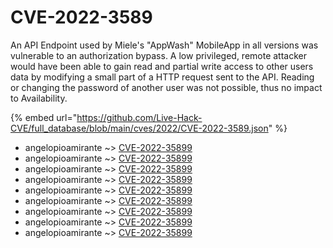 # CVE-2022-3589

An API Endpoint used by Miele's "AppWash" MobileApp in all versions was vulnerable to an authorization bypass. A low privileged, remote attacker would have been able to gain read and partial write access to other users data by modifying a small part of a HTTP request sent to the API. Reading or changing the password of another user was not possible, thus no impact to Availability.

{% embed url="https://github.com/Live-Hack-CVE/full_database/blob/main/cves/2022/CVE-2022-3589.json" %}


* angelopioamirante ~> [CVE-2022-35899](https://www.alice-snow.ru/2022/database/cve-2022-3589/cve-2022-35899-angelopioamirante)
* angelopioamirante ~> [CVE-2022-35899](https://www.alice-snow.ru/2022/database/cve-2022-3589/cve-2022-35899-angelopioamirante)
* angelopioamirante ~> [CVE-2022-35899](https://www.alice-snow.ru/2022/database/cve-2022-3589/cve-2022-35899-angelopioamirante)
* angelopioamirante ~> [CVE-2022-35899](https://www.alice-snow.ru/2022/database/cve-2022-3589/cve-2022-35899-angelopioamirante)
* angelopioamirante ~> [CVE-2022-35899](https://www.alice-snow.ru/2022/database/cve-2022-3589/cve-2022-35899-angelopioamirante)
* angelopioamirante ~> [CVE-2022-35899](https://www.alice-snow.ru/2022/database/cve-2022-3589/cve-2022-35899-angelopioamirante)
* angelopioamirante ~> [CVE-2022-35899](https://www.alice-snow.ru/2022/database/cve-2022-3589/cve-2022-35899-angelopioamirante)
* angelopioamirante ~> [CVE-2022-35899](https://www.alice-snow.ru/2022/database/cve-2022-3589/cve-2022-35899-angelopioamirante)
* angelopioamirante ~> [CVE-2022-35899](https://www.alice-snow.ru/2022/database/cve-2022-3589/cve-2022-35899-angelopioamirante)